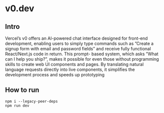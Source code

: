 # v0.dev

## Intro
Vercel’s v0 offers an AI-powered chat interface designed for front-end development,
enabling users to simply type commands such as ”Create a signup form with email and
password fields” and receive fully functional React/Next.js code in return. This prompt-
based system, which asks ”What can I help you ship?”, makes it possible for even those
without programming skills to create web UI components and pages. By translating
natural language requests directly into live components, it simplifies the development
process and speeds up prototyping
## How to run

```shell
npm i --legacy-peer-deps
npm run dev
```

